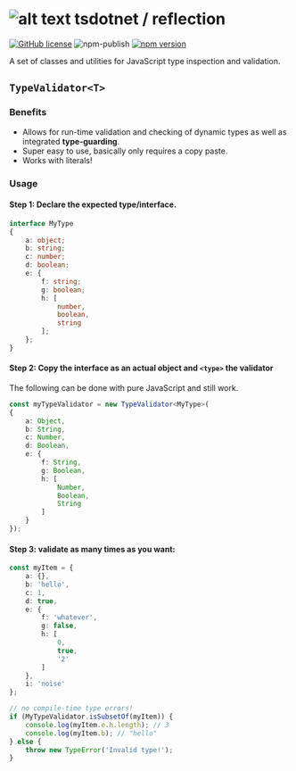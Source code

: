 # ![alt text](https://avatars1.githubusercontent.com/u/64487547?s=30&amp;v=4 "tsdotnet") tsdotnet / reflection

[![GitHub license](https://img.shields.io/badge/license-MIT-blue.svg?style=flat-square)](https://github.com/tsdotnet/reflection/blob/master/LICENSE)
![npm-publish](https://github.com/tsdotnet/reflection/workflows/npm-publish/badge.svg)
[![npm version](https://img.shields.io/npm/v/@tsdotnet/reflection.svg?style=flat-square)](https://www.npmjs.com/package/@tsdotnet/reflection)

A set of classes and utilities for JavaScript type inspection and validation.

## `TypeValidator<T>`

### Benefits

- Allows for run-time validation and checking of dynamic types as well as integrated **type-guarding**.
- Super easy to use, basically only requires a copy paste.
- Works with literals!

### Usage

#### Step 1: Declare the expected type/interface.

```typescript
interface MyType
{
	a: object;
	b: string;
	c: number;
	d: boolean;
	e: {
		f: string;
		g: boolean;
		h: [
			number,
			boolean,
			string
		];
	};
}
```

#### Step 2: Copy the interface as an actual object and `<type>` the validator

The following can be done with pure JavaScript and still work.

```typescript
const myTypeValidator = new TypeValidator<MyType>(
{
	a: Object,
	b: String,
	c: Number,
	d: Boolean,
	e: {
		f: String,
		g: Boolean,
		h: [
			Number,
			Boolean,
			String
		]
	}
});
```

#### Step 3: validate as many times as you want:

```typescript
const myItem = {
	a: {},
	b: 'hello',
	c: 1,
	d: true,
	e: {
		f: 'whatever',
		g: false,
		h: [
			0,
			true,
			'2'
		]
	},
	i: 'noise'
};

// no compile-time type errors!
if (MyTypeValidator.isSubsetOf(myItem)) {
	console.log(myItem.e.h.length); // 3
    console.log(myItem.b); // "hello"
} else {
    throw new TypeError('Invalid type!');
}
```
